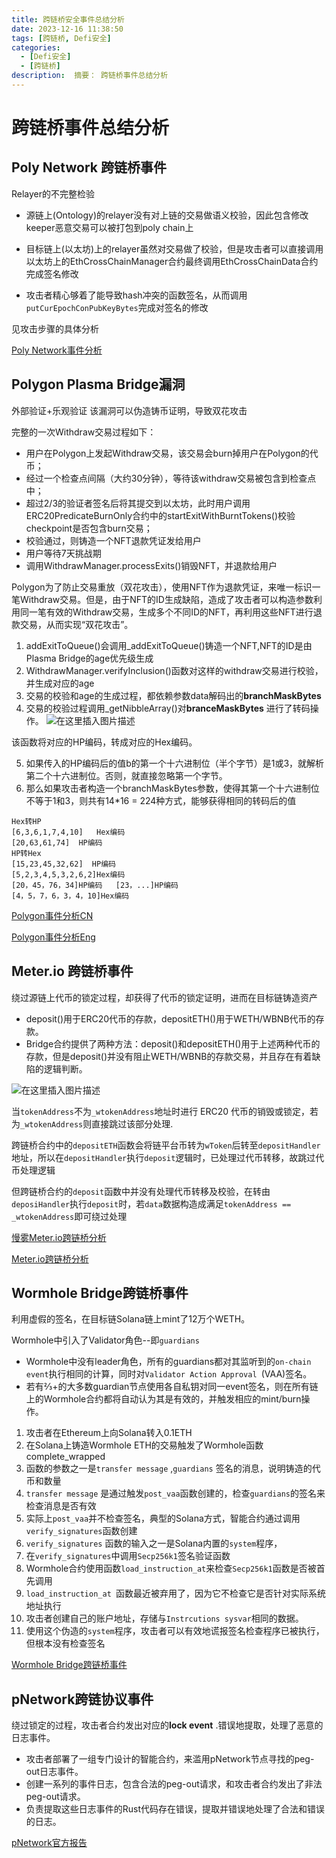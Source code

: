 ```yaml
---
title: 跨链桥安全事件总结分析
date: 2023-12-16 11:38:50
tags: [跨链桥, Defi安全]
categories: 
  - [Defi安全]
  - [跨链桥]
description:  摘要： 跨链桥事件总结分析
---
```


# 跨链桥事件总结分析
## Poly Network 跨链桥事件

Relayer的不完整检验

- 源链上(Ontology)的relayer没有对上链的交易做语义校验，因此包含修改keeper恶意交易可以被打包到poly chain上

- 目标链上(以太坊)上的relayer虽然对交易做了校验，但是攻击者可以直接调用以太坊上的EthCrossChainManager合约最终调用EthCrossChainData合约完成签名修改

- 攻击者精心够着了能导致hash冲突的函数签名，从而调用`putCurEpochConPubKeyBytes`完成对签名的修改 

见攻击步骤的具体分析

[Poly Network事件分析](https://zhuanlan.zhihu.com/p/398941126)

## Polygon Plasma Bridge漏洞

外部验证+乐观验证 该漏洞可以伪造铸币证明，导致双花攻击

完整的一次Withdraw交易过程如下：

- 用户在Polygon上发起Withdraw交易，该交易会burn掉用户在Polygon的代币；
- 经过一个检查点间隔（大约30分钟），等待该withdraw交易被包含到检查点中；
- 超过2/3的验证者签名后将其提交到以太坊，此时用户调用ERC20PredicateBurnOnly合约中的startExitWithBurntTokens()校验checkpoint是否包含burn交易；
- 校验通过，则铸造一个NFT退款凭证发给用户
- 用户等待7天挑战期
- 调用WithdrawManager.processExits()销毁NFT，并退款给用户

Polygon为了防止交易重放（双花攻击），使用NFT作为退款凭证，来唯一标识一笔Withdraw交易。但是，由于NFT的ID生成缺陷，造成了攻击者可以构造参数利用同一笔有效的Withdraw交易，生成多个不同ID的NFT，再利用这些NFT进行退款交易，从而实现“双花攻击”。

1. addExitToQueue()会调用_addExitToQueue()铸造一个NFT,NFT的ID是由Plasma Bridge的age优先级生成
2. WithdrawManager.verifyInclusion()函数对这样的withdraw交易进行校验，并生成对应的age
3. 交易的校验和age的生成过程，都依赖参数data解码出的**branchMaskBytes**
4. 交易的校验过程调用_getNibbleArray()对**branceMaskBytes** 进行了转码操作。
![在这里插入图片描述](https://gitee.com/Emmanuel_scb/blogimage/raw/master/img/202312161139906.png)

该函数将对应的HP编码，转成对应的Hex编码。

5. 如果传入的HP编码后的值b的第一个十六进制位（半个字节）是1或3，就解析第二个十六进制位。否则，就直接忽略第一个字节。
6. 那么如果攻击者构造一个branchMaskBytes参数，使得其第一个十六进制位不等于1和3，则共有14\*16 = 224种方式，能够获得相同的转码后的值

```
Hex转HP
[6,3,6,1,7,4,10]   Hex编码
[20,63,61,74]  HP编码
HP转Hex
[15,23,45,32,62]  HP编码
[5,2,3,4,5,3,2,6,2]Hex编码
[20，45，76，34]HP编码   [23，...]HP编码
[4，5，7，6，3，4，10]Hex编码
```

[Polygon事件分析CN](https://zhuanlan.zhihu.com/p/565059008)

[Polygon事件分析Eng](https://medium.com/immunefi/polygon-double-spend-bug-fix-postmortem-2m-bounty-5a1db09db7f1)

## Meter.io 跨链桥事件

绕过源链上代币的锁定过程，却获得了代币的锁定证明，进而在目标链铸造资产

- deposit()用于ERC20代币的存款，depositETH()用于WETH/WBNB代币的存款。
- Bridge合约提供了两种方法：deposit()和depositETH()用于上述两种代币的存款，但是deposit()并没有阻止WETH/WBNB的存款交易，并且存在有着缺陷的逻辑判断。

![在这里插入图片描述](https://gitee.com/Emmanuel_scb/blogimage/raw/master/img/202312161139187.png)


当`tokenAddress`不为`_wtokenAddress`地址时进行 ERC20 代币的销毁或锁定，若为`_wtokenAddress`则直接跳过该部分处理.

跨链桥合约中的`depositETH`函数会将链平台币转为`wToken`后转至`depositHandler`地址，所以在`depositHandler`执行`deposit`逻辑时，已处理过代币转移，故跳过代币处理逻辑

但跨链桥合约的`deposit`函数中并没有处理代币转移及校验，在转由`deposiHandler`执行`deposit`时，若`data`数据构造成满足`tokenAddress == _wtokenAddress`即可绕过处理

[慢雾Meter.io跨链桥分析](https://mp.weixin.qq.com/s?__biz=MzU5OTg4MTIxMw==&mid=2247493859&idx=1&sn=49e5634b17d3025326c3ddbc8358d41a&chksm=feac8c71c9db056700954938f2bf41511498faf9b94f169c9512ca22fea9155b019d3c4531b4&scene=21#wechat_redirect)

[Meter.io跨链桥分析](https://blog.csdn.net/SierraW/article/details/122857171)

## Wormhole Bridge跨链桥事件

利用虚假的签名，在目标链Solana链上mint了12万个WETH。

Wormhole中引入了Validator角色--即`guardians` 

- Wormhole中没有leader角色，所有的guardians都对其监听到的`on-chain event`执行相同的计算，同时对`Validator Action Approval `(VAA)签名。
- 若有⅔+的大多数guardian节点使用各自私钥对同一event签名，则在所有链上的Wormhole合约都将自动认为其是有效的，并触发相应的mint/burn操作。

1. 攻击者在Ethereum上向Solana转入0.1ETH
2. 在Solana上铸造Wormhole ETH的交易触发了Wormhole函数complete_wrapped
3. 函数的参数之一是`transfer message` ,`guardians` 签名的消息，说明铸造的代币和数量
4. `transfer message` 是通过触发`post_vaa`函数创建的，检查`guardians`的签名来检查消息是否有效
5. 实际上`post_vaa`并不检查签名，典型的Solana方式，智能合约通过调用`verify_signatures`函数创建
6. `verify_signatures` 函数的输入之一是Solana内置的`system`程序，
7. 在`verify_signatures`中调用`Secp256k1`签名验证函数
8. Wormhole合约使用函数`load_instruction_at`来检查`Secp256k1`函数是否被首先调用
9. `load_instruction_at `函数最近被弃用了，因为它不检查它是否针对实际系统地址执行
10. 攻击者创建自己的账户地址，存储与`Instrcutions sysvar`相同的数据。
11. 使用这个伪造的`system`程序，攻击者可以有效地谎报签名检查程序已被执行，但根本没有检查签名

[Wormhole Bridge跨链桥事件](https://twitter.com/kelvinfichter/status/1489041221947375616)

## pNetwork跨链协议事件

绕过锁定的过程，攻击者合约发出对应的**lock event** .错误地提取，处理了恶意的日志事件。

- 攻击者部署了一组专门设计的智能合约，来滥用pNetwork节点寻找的peg-out日志事件。
- 创建一系列的事件日志，包含合法的peg-out请求，和攻击者合约发出了非法peg-out请求。
- 负责提取这些日志事件的Rust代码存在错误，提取并错误地处理了合法和错误的日志。

[pNetwork官方报告](https://medium.com/pnetwork/pnetwork-post-mortem-pbtc-on-bsc-exploit-170890c58d5f)
